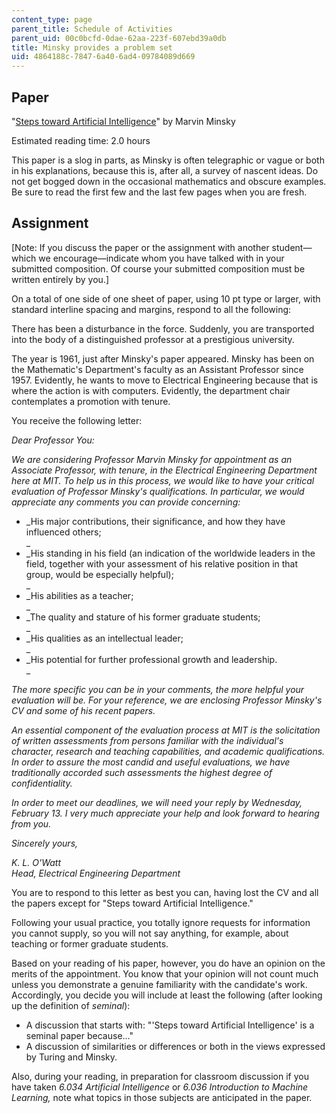 ```yaml
---
content_type: page
parent_title: Schedule of Activities
parent_uid: 00c0bcfd-0dae-62aa-223f-607ebd39a0db
title: Minsky provides a problem set
uid: 4864188c-7847-6a40-6ad4-09784089d669
---
```


Paper
-----

"[Steps toward Artificial Intelligence](https://web.media.mit.edu/~minsky/papers/steps.html)" by Marvin Minsky

Estimated reading time: 2.0 hours

This paper is a slog in parts, as Minsky is often telegraphic or vague or both in his explanations, because this is, after all, a survey of nascent ideas. Do not get bogged down in the occasional mathematics and obscure examples. Be sure to read the first few and the last few pages when you are fresh.

Assignment
----------

\[Note: If you discuss the paper or the assignment with another student—which we encourage—indicate whom you have talked with in your submitted composition. Of course your submitted composition must be written entirely by you.\]

On a total of one side of one sheet of paper, using 10 pt type or larger, with standard interline spacing and margins, respond to all the following:

There has been a disturbance in the force. Suddenly, you are transported into the body of a distinguished professor at a prestigious university.

The year is 1961, just after Minsky's paper appeared. Minsky has been on the Mathematic's Department's faculty as an Assistant Professor since 1957. Evidently, he wants to move to Electrical Engineering because that is where the action is with computers. Evidently, the department chair contemplates a promotion with tenure.

You receive the following letter:

_Dear Professor You:_

_We are considering Professor Marvin Minsky for appointment as an Associate Professor, with tenure, in the Electrical Engineering Department here at MIT. To help us in this process, we would like to have your critical evaluation of Professor Minsky's qualifications. In particular, we would appreciate any comments you can provide concerning:_

*   _His major contributions, their significance, and how they have influenced others;  
    _
*   _His standing in his field (an indication of the worldwide leaders in the field, together with your assessment of his relative position in that group, would be especially helpful);  
    _
*   _His abilities as a teacher;  
    _
*   _The quality and stature of his former graduate students;  
    _
*   _His qualities as an intellectual leader;  
    _
*   _His potential for further professional growth and leadership.  
    _

_The more specific you can be in your comments, the more helpful your evaluation will be. For your reference, we are enclosing Professor Minsky's CV and some of his recent papers._

_An essential component of the evaluation process at MIT is the solicitation of written assessments from persons familiar with the individual's character, research and teaching capabilities, and academic qualifications. In order to assure the most candid and useful evaluations, we have traditionally accorded such assessments the highest degree of confidentiality._

_In order to meet our deadlines, we will need your reply by Wednesday, February 13. I very much appreciate your help and look forward to hearing from you._

_Sincerely yours,_

_K. L. O'Watt  
Head, Electrical Engineering Department_

You are to respond to this letter as best you can, having lost the CV and all the papers except for "Steps toward Artificial Intelligence."

Following your usual practice, you totally ignore requests for information you cannot supply, so you will not say anything, for example, about teaching or former graduate students.

Based on your reading of his paper, however, you do have an opinion on the merits of the appointment. You know that your opinion will not count much unless you demonstrate a genuine familiarity with the candidate's work. Accordingly, you decide you will include at least the following (after looking up the definition of _seminal_):

*   A discussion that starts with: "'Steps toward Artificial Intelligence' is a seminal paper because..."
*   A discussion of similarities or differences or both in the views expressed by Turing and Minsky.

Also, during your reading, in preparation for classroom discussion if you have taken _6.034 Artificial Intelligence_ or _6.036 Introduction to Machine Learning,_ note what topics in those subjects are anticipated in the paper.